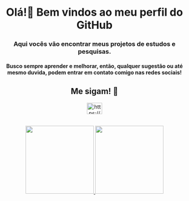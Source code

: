 <h1 align="center">Olá!👋 Bem vindos ao meu perfil do GitHub</h1>

<h3 align="center">
  Aqui vocês vão encontrar meus projetos de estudos e pesquisas.<br>
</h3>
<h4 align="center">  
  Busco sempre aprender e melhorar, então, qualquer sugestão ou até mesmo duvida, podem entrar em contato comigo nas redes sociais!
</h4>

<h2 align="center">Me sigam! 👾</h2>

<p align="center">
  <a href="https://www.linkedin.com/in/guilherme-fran%C3%A7a-4756a8155/" target="blank"><img align="center" src="https://raw.githubusercontent.com/rahuldkjain/github-profile-readme-generator/master/src/images/icons/Social/linked-in-alt.svg" alt="https://www.linkedin.com/in/andr%C3%A9-henrique-silva-9aa371156/" height="30" width="40" />
  </a>
  <br><br>
</p>

<div align="center">
  <a href="https://github.com/GuilhermeFdSilva">
  <img height="180em" src="https://github-readme-stats.vercel.app/api?username=GuilhermeFdSilva&show_icons=true&theme=dracula&include_all_commits=true&count_private=true"/>
  <img height="180em" src="https://github-readme-stats.vercel.app/api/top-langs/?username=GuilhermeFdSilva&layout=compact&langs_count=7&theme=dracula"/>
</div>

